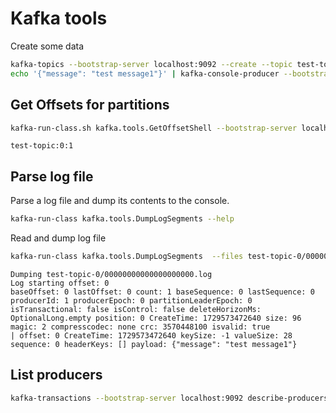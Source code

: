 # Kafka tools

Create some data

```bash
kafka-topics --bootstrap-server localhost:9092 --create --topic test-topic --partitions 1
echo '{"message": "test message1"}' | kafka-console-producer --bootstrap-server localhost:9092 --topic test-topic
```

## Get Offsets for partitions

```bash
kafka-run-class.sh kafka.tools.GetOffsetShell --bootstrap-server localhost:9092 --topic test-topic
```

```
test-topic:0:1
```

## Parse log file

Parse a log file and dump its contents to the console.

```bash
kafka-run-class kafka.tools.DumpLogSegments --help
```

Read and dump log file

```bash
kafka-run-class kafka.tools.DumpLogSegments  --files test-topic-0/00000000000000000000.log --deep-iteration --print-data-log
```

```
Dumping test-topic-0/00000000000000000000.log
Log starting offset: 0
baseOffset: 0 lastOffset: 0 count: 1 baseSequence: 0 lastSequence: 0 producerId: 1 producerEpoch: 0 partitionLeaderEpoch: 0 isTransactional: false isControl: false deleteHorizonMs: OptionalLong.empty position: 0 CreateTime: 1729573472640 size: 96 magic: 2 compresscodec: none crc: 3570448100 isvalid: true
| offset: 0 CreateTime: 1729573472640 keySize: -1 valueSize: 28 sequence: 0 headerKeys: [] payload: {"message": "test message1"}
```

## List producers

```bash
kafka-transactions --bootstrap-server localhost:9092 describe-producers --topic test-topic --partition 0
```
